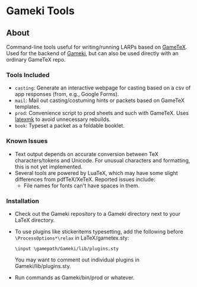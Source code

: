 # Gameki Tools

## About

Command-line tools useful for writing/running LARPs based on [GameTeX](http://web.mit.edu/kenclary/Public/Guild/GameTeX/). Used for the backend of [Gameki](http://xavidotron.github.io/ep_gameki/), but can also be used directly with an ordinary GameTeX repo.

### Tools Included

* `casting`: Generate an interactive webpage for casting based on a csv of app responses (from, e.g., Google Forms).
* `mail`: Mail out casting/costuming hints or packets based on GameTeX templates.
* `prod`: Convenience script to prod sheets and such with GameTeX. Uses [latexmk](https://www.ctan.org/pkg/latexmk/) to avoid unnecessary rebuilds.
* `book`: Typeset a packet as a foldable booklet.

### Known Issues

* Text output depends on accurate conversion between TeX characters/tokens and
  Unicode. For unusual characters and formatting, this is not yet
  implemented.
* Several tools are powered by LuaTeX, which may have some slight differences
  from pdfTeX/XeTeX. Reported issues include:
  * File names for fonts can't have spaces in them.

### Installation

* Check out the Gameki repository to a Gameki directory next to your LaTeX
  directory.
* To use plugins like stickeritems typesetting, add the following before
  ```\ProcessOptions*\relax```
   in LaTeX/gametex.sty:
   ```
   \input \gamepath/Gameki/lib/plugins.sty
   ```

   You may want to comment out individual plugins in Gameki/lib/plugins.sty.
* Run commands as Gameki/bin/prod or whatever.